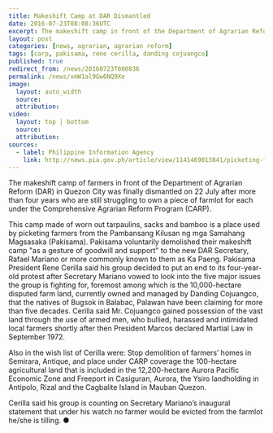 ```yaml
---
title: Makeshift Camp at DAR Dismantled
date: 2016-07-23T08:08:36UTC
excerpt: The makeshift camp in front of the Department of Agrarian Reform in Quezon City was voluntarilly dismantled on 22 July by the Pakisama group led by Rene Cerilla after picketing for more than four years.
layout: post
categories: [news, agrarian, agrarian reform]
tags: [carp, pakisama, rene cerilla, danding cojuangco]
published: true
redirect_from: /news/20160723T080836
permalink: /news/xmW1al9Gw6NQ9Xe
image:
  layout: auto_width
  source: 
  attribution: 
video:
  layout: top | bottom
  source: 
  attribution:
sources:
  - label: Philippine Information Agency
    link: http://news.pia.gov.ph/article/view/1141469013841/picketing-farmers-dismantle-makeshift-camp-at-dar
---
```


The makeshift camp of farmers in front of the Department of Agrarian Reform (DAR) in Quezon City was finally dismantled on 22 July after more than four years who are still struggling to own a piece of farmlot for each under the Comprehensive Agrarian Reform Program (CARP).

This camp made of worn out tarpaulins, sacks and bamboo is a place used by picketing farmers from the Pambansang Kilusan ng mga Samahang Magsasaka (Pakisama).
Pakisama voluntarily demolished their makeshift camp "as a gesture of goodwill and support" to the new DAR Secretary, Rafael Mariano or more commonly known to them as Ka Paeng. Pakisama President Rene Cerilla said his group decided to put an end to its four-year-old protest after Secretary Mariano vowed to look into the five major issues the group is fighting for, foremost among which is the 10,000-hectare disputed farm land, currently owned and managed by Danding Cojuangco, that the natives of Bugsok in Balabac, Palawan have been claiming for more than five decades. Cerilla said Mr. Cojuangco gained possession of the vast land through the use of armed men, who bullied, harassed and intimidated local farmers shortly after then President Marcos declared Martial Law in September 1972.

Also in the wish list of Cerilla were: Stop demolition of farmers’ homes in Semirara, Antique, and place under CARP coverage the 100-hectare agricultural land that is included in the 12,200-hectare Aurora Pacific Economic Zone and Freeport in Casiguran, Aurora, the Ysiro landholding in Antipolo, Rizal and the Cagbalite Island in Mauban Quezon.

Cerilla said his group is counting on Secretary Mariano’s inaugural statement that under his watch no farmer would be evicted from the farmlot he/she is tilling.
&#x25cf;


